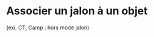 # Associer un jalon à un objet 

(exi, CT, Camp : hors mode jalon)


<!--stackedit_data:
eyJoaXN0b3J5IjpbLTEyNTM2MDc3NzJdfQ==
-->
